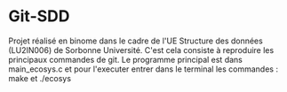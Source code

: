 # Git-SDD

Projet réalisé en binome dans le cadre de l'UE Structure des données (LU2IN006) de Sorbonne Université. C'est cela consiste à reproduire les principaux commandes de git. Le programme principal est dans main_ecosys.c et pour l'executer entrer dans le terminal les commandes : make et ./ecosys
